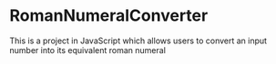 # RomanNumeralConverter
This is a project in JavaScript which allows users to convert an input number into its equivalent roman numeral
